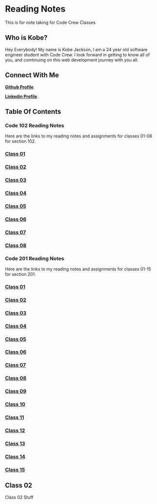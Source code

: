 # Reading Notes  

This is for note taking for Code Crew Classes  

## Who is Kobe?  

Hey Everybody! My name is Kobe Jackson, I am a 24 year old software engineer student with Code Crew. I look forward in getting to know all of you, and comtinuing on this web development journey with you all.  

## Connect With Me  

[**Github Profile**](/https://github.com/kobejackson98/).

[**Linkedin Profile**](/https://www.linkedin.com/in/kobejackson98/) .

## Table Of Contents

### Code 102 Reading Notes

Here are the links to my reading notes and assignments for classes 01-08 for section 102.

### [Class 01](/Reading-Notes/102/Class01) 
### [Class 02](/Reading-Notes/102/Class02)
### [Class 03](/Reading-Notes/102/Class03)
### [Class 04](/Reading-Notes/102/Class04)
### [Class 05](/Reading-Notes/102/Class05)
### [Class 06](/Reading-Notes/102/Class06)
### [Class 07](/Reading-Notes/102/Class07)
### [Class 08](/Reading-Notes/102/Class08)

### Code 201 Reading Notes

Here are the links to my reading notes and assignments for classes 01-15 for section 201.

### [Class 01](/Reading-Notes/201/Class01)
### [Class 02](/Reading-Notes/201/Class02)
### [Class 03](/Reading-Notes/201/Class03)
### [Class 04](/Reading-Notes/201/Class04)
### [Class 05](/Reading-Notes/201/Class05)
### [Class 06](/Reading-Notes/201/Class06)
### [Class 07](/Reading-Notes/201/Class07)
### [Class 08](/Reading-Notes/201/Class08)
### [Class 09](/Reading-Notes/201/Class09)
### [Class 10](/Reading-Notes/201/Class10)
### [Class 11](/Reading-Notes/201/Class11)
### [Class 12](/Reading-Notes/201/Class12)
### [Class 13](/Reading-Notes/201/Class13)
### [Class 14](/Reading-Notes/201/Class14)
### [Class 15](/Reading-Notes/201/Class15)


## Class 02

Class 02 Stuff  

